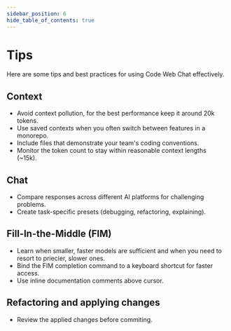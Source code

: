 ```yaml
---
sidebar_position: 6
hide_table_of_contents: true
---
```


# Tips

Here are some tips and best practices for using Code Web Chat effectively.

## Context

- Avoid context pollution, for the best performance keep it around 20k tokens.
- Use saved contexts when you often switch between features in a monorepo.
- Include files that demonstrate your team's coding conventions.
- Monitor the token count to stay within reasonable context lengths (~15k).

## Chat

- Compare responses across different AI platforms for challenging problems.
- Create task-specific presets (debugging, refactoring, explaining).

## Fill-In-the-Middle (FIM)

- Learn when smaller, faster models are sufficient and when you need to resort to priecier, slower ones.
- Bind the FIM completion command to a keyboard shortcut for faster access.
- Use inline documentation comments above cursor.

## Refactoring and applying changes

- Review the applied changes before commiting.
